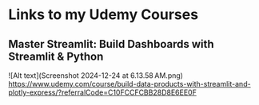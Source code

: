 # Links to my Udemy Courses
## Master Streamlit: Build Dashboards with Streamlit & Python
![Alt text](Screenshot 2024-12-24 at 6.13.58 AM.png)
https://www.udemy.com/course/build-data-products-with-streamlit-and-plotly-express/?referralCode=C10FCCFCBB28D8E6EE0F 